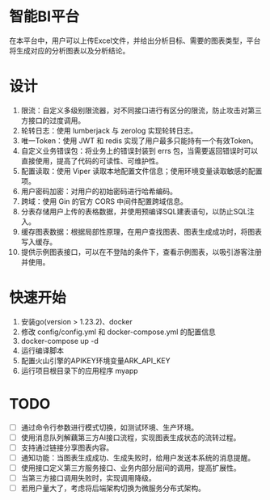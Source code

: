 # 智能BI平台
在本平台中，用户可以上传Excel文件，并给出分析目标、需要的图表类型，平台将生成对应的分析图表以及分析结论。
# 设计
1. 限流：自定义多级别限流器，对不同接口进行有区分的限流，防止攻击对第三方接口的过度调用。
2. 轮转日志：使用 lumberjack 与 zerolog 实现轮转日志。
3. 唯一Token：使用 JWT 和 redis 实现了用户最多只能持有一个有效Token。
4. 自定义业务错误包：将业务上的错误封装到 errs 包，当需要返回错误时可以直接使用，提高了代码的可读性、可维护性。
5. 配置读取：使用 Viper 读取本地配置文件信息；使用环境变量读取敏感的配置项。
6. 用户密码加密：对用户的初始密码进行哈希编码。
7. 跨域：使用 Gin 的官方 CORS 中间件配置跨域信息。
8. 分表存储用户上传的表格数据，并使用预编译SQL建表语句，以防止SQL注入。
9. 缓存图表数据：根据局部性原理，在用户查找图表、图表生成成功时，将图表写入缓存。
10. 提供示例图表接口，可以在不登陆的条件下，查看示例图表，以吸引游客注册并使用。

# 快速开始
1. 安装go(version > 1.23.2)、docker
2. 修改 config/config.yml 和 docker-compose.yml 的配置信息
3. docker-compose up -d
4. 运行编译脚本
5. 配置火山引擎的APIKEY环境变量ARK_API_KEY
6. 运行项目根目录下的应用程序 myapp

# TODO
- [ ] 通过命令行参数进行模式切换，如测试环境、生产环境。
- [ ] 使用消息队列解藕第三方AI接口流程，实现图表生成状态的流转过程。
- [ ] 支持通过链接分享图表内容。
- [ ] 通知功能：当图表生成成功、生成失败时，给用户发送本系统的消息提醒。
- [ ] 使用接口定义第三方服务接口、业务内部分层间的调用，提高扩展性。
- [ ] 当第三方接口调用失败时，实现调用降级。
- [ ] 若用户量大了，考虑将后端架构切换为微服务分布式架构。
